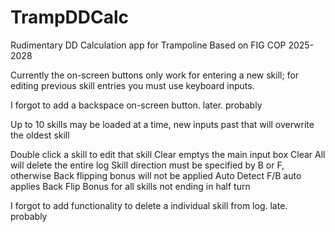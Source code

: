 # TrampDDCalc
Rudimentary DD Calculation app for Trampoline Based on FIG COP 2025-2028

Currently the on-screen buttons only work for entering a new skill; for editing previous skill entries you must use keyboard inputs.

I forgot to add a backspace on-screen button. later. probably

Up to 10 skills may be loaded at a time, new inputs past that will overwrite the oldest skill

Double click a skill to edit that skill
Clear emptys the main input box
Clear All will delete the entire log
Skill direction must be specified by B or F, otherwise Back flipping bonus will not be applied
Auto Detect F/B auto applies Back Flip Bonus for all skills not ending in half turn

I forgot to add functionality to delete a individual skill from log. late. probably

